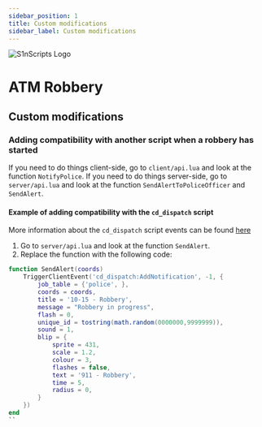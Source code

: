 ```yaml
---
sidebar_position: 1
title: Custom modifications
sidebar_label: Custom modifications
---
```


![S1nScripts Logo](https://forum.cfx.re/uploads/default/optimized/4X/e/6/5/e65fbb4eecc44980b6075ff5cb6ca26274767015_2_690x388.jpeg)

# ATM Robbery
## Custom modifications

### Adding compatibility with another script when a robbery has started

If you need to do things client-side, go to `client/api.lua` and look at the function `NotifyPolice`.
If you need to do things server-side, go to `server/api.lua` and look at the function `SendAlertToPoliceOfficer` and `SendAlert`.

#### Example of adding compatibility with the `cd_dispatch` script

More information about the `cd_dispatch` script events can be found [here](https://docs.codesign.pro/paid-scripts/dispatch/resource-integration#paid-resources)

1. Go to `server/api.lua` and look at the function `SendAlert`.
2. Replace the function with the following code:

```lua
function SendAlert(coords)
    TriggerClientEvent('cd_dispatch:AddNotification', -1, {
        job_table = {'police', },
        coords = coords,
        title = '10-15 - Robbery',
        message = "Robbery in progress",
        flash = 0,
        unique_id = tostring(math.random(0000000,9999999)),
        sound = 1,
        blip = {
            sprite = 431,
            scale = 1.2,
            colour = 3,
            flashes = false,
            text = '911 - Robbery',
            time = 5,
            radius = 0,
        }
    })
end
``